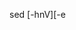sed [-hnV][-e<script>][-f<script文件>][文本文件] 

sed -h 

 -n, --quiet, --silent    取消自动打印模式空间 

 -e 脚本, --expression=脚本   添加“脚本”到程序的运行列表 

 -f 脚本文件, --file=脚本文件  添加“脚本文件”到程序的运行列表 

 --follow-symlinks    直接修改文件时跟随软链接 

 -i[扩展名], --in-place[=扩展名]    直接修改文件(如果指定扩展名就备份文件) 

 -l N, --line-length=N   指定“l”命令的换行期望长度 

 --posix  关闭所有 GNU 扩展 

 -r, --regexp-extended  在脚本中使用扩展正则表达式 

 -s, --separate  将输入文件视为各个独立的文件而不是一个长的连续输入 

 -u, --unbuffered  从输入文件读取最少的数据，更频繁的刷新输出 

 --help     打印帮助并退出 

 --version  输出版本信息并退出 

 -a ∶新增， a 的后面可以接字串，而这些字串会在新的一行出现(目前的下一行)～ 

 -c ∶取代， c 的后面可以接字串，这些字串可以取代 n1,n2 之间的行！ 

 -d ∶删除，因为是删除啊，所以 d 后面通常不接任何咚咚； 

 -i ∶插入， i 的后面可以接字串，而这些字串会在新的一行出现(目前的上一行)； 

 -p ∶列印，亦即将某个选择的资料印出。通常 p 会与参数 sed -n 一起运作～ 

 -s ∶取代，可以直接进行取代的工作哩！通常这个 s 的动作可以搭配正规表示法 

sed命令 

a\\ 在当前行下面插入文本。 

i\\ 在当前行上面插入文本。 

c\\ 把选定的行改为新的文本。 

d 删除，删除选择的行。 

D 删除模板块的第一行。 

s 替换指定字符 

h 拷贝模板块的内容到内存中的缓冲区。 

H 追加模板块的内容到内存中的缓冲区。 

g 获得内存缓冲区的内容，并替代当前模板块中的文本。 

G 获得内存缓冲区的内容，并追加到当前模板块文本的后面。 

l 列表不能打印字符的清单。 

n 读取下一个输入行，用下一个命令处理新的行而不是用第一个命令。 

N 追加下一个输入行到模板块后面并在二者间嵌入一个新行，改变当前行号码。 

p 打印模板块的行。 

P(大写) 打印模板块的第一行。 

q 退出Sed。 

b lable 分支到脚本中带有标记的地方，如果分支不存在则分支到脚本的末尾。 

r file 从file中读行。 

t label if分支，从最后一行开始，条件一旦满足或者T，t命令，将导致分支到带有标号的命令处，或者到脚本的末尾。 

T label 错误分支，从最后一行开始，一旦发生错误或者T，t命令，将导致分支到带有标号的命令处，或者到脚本的末尾。 

w file 写并追加模板块到file末尾。  

W file 写并追加模板块的第一行到file末尾。  

! 表示后面的命令对所有没有被选定的行发生作用。  

= 打印当前行号码。  

# 把注释扩展到下一个换行符以前。  

sed替换标记 

g 表示行内全面替换。  

p 表示打印行。  

w 表示把行写入一个文件。  

x 表示互换模板块中的文本和缓冲区中的文本。  

y 表示把一个字符翻译为另外的字符（但是不用于正则表达式） 

[\\1](file://0.0.0.1/) 子串匹配标记 

& 已匹配字符串标记 

sed元字符集 

^ 匹配行开始，如：/^sed/匹配所有以sed开头的行。 

$ 匹配行结束，如：/sed$/匹配所有以sed结尾的行。 

. 匹配一个非换行符的任意字符，如：/s.d/匹配s后接一个任意字符，最后是d。 

* 匹配0个或多个字符，如：/*sed/匹配所有模板是一个或多个空格后紧跟sed的行。 

[] 匹配一个指定范围内的字符，如/[sS]ed/匹配sed和Sed。  

[^] 匹配一个不在指定范围内的字符，如：/[^A-RT-Z]ed/匹配不包含A-R和T-Z的一个字母开头，紧跟ed的行。 

\\(..\\) 匹配子串，保存匹配的字符，如s/\\(love\\)able/\\1rs，loveable被替换成lovers。 

& 保存搜索字符用来替换其他字符，如s/love/**&**/，love这成**love**。 

\\< 匹配单词的开始，如:/\\\\> 匹配单词的结束，如/love\\>/匹配包含以love结尾的单词的行。 

x\\{m\\} 重复字符x，m次，如：/0\\{5\\}/匹配包含5个0的行。 

x\\{m,\\} 重复字符x，至少m次，如：/0\\{5,\\}/匹配至少有5个0的行。 

x\\{m,n\\} 重复字符x，至少m次，不多于n次，如：/0\\{5,10\\}/匹配5~10个0的行。